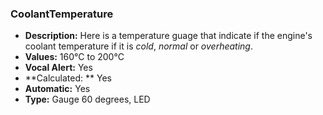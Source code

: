 ### CoolantTemperature

- **Description:** Here is a temperature guage that indicate if the engine's coolant temperature if it is *cold*, *normal* or *overheating*.
- **Values:** 160°C to 200°C
- **Vocal Alert:** Yes
- **Calculated: ** Yes
- **Automatic:** Yes
- **Type:** Gauge 60 degrees, LED
